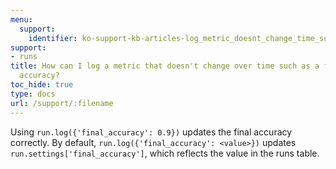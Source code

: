```yaml
---
menu:
  support:
    identifier: ko-support-kb-articles-log_metric_doesnt_change_time_such_final
support:
- runs
title: How can I log a metric that doesn't change over time such as a final evaluation
  accuracy?
toc_hide: true
type: docs
url: /support/:filename
---
```


Using `run.log({'final_accuracy': 0.9})` updates the final accuracy correctly. By default, `run.log({'final_accuracy': <value>})` updates `run.settings['final_accuracy']`, which reflects the value in the runs table.